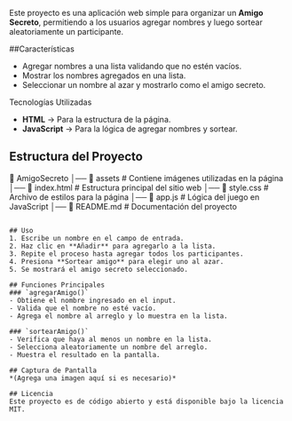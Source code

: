 Este proyecto es una aplicación web simple para organizar un **Amigo Secreto**, permitiendo a los usuarios agregar nombres y luego sortear aleatoriamente un participante.

##Características
- Agregar nombres a una lista validando que no estén vacíos.
- Mostrar los nombres agregados en una lista.
- Seleccionar un nombre al azar y mostrarlo como el amigo secreto.

Tecnologías Utilizadas
- **HTML** → Para la estructura de la página.
- **JavaScript** → Para la lógica de agregar nombres y sortear.

## Estructura del Proyecto
📁 AmigoSecreto
│── 📁 assets       # Contiene imágenes utilizadas en la página
│── 📄 index.html   # Estructura principal del sitio web
│── 📄 style.css    # Archivo de estilos para la página
│── 📄 app.js       # Lógica del juego en JavaScript
│── 📄 README.md    # Documentación del proyecto
```

## Uso
1. Escribe un nombre en el campo de entrada.
2. Haz clic en **Añadir** para agregarlo a la lista.
3. Repite el proceso hasta agregar todos los participantes.
4. Presiona **Sortear amigo** para elegir uno al azar.
5. Se mostrará el amigo secreto seleccionado.

## Funciones Principales
### `agregarAmigo()`
- Obtiene el nombre ingresado en el input.
- Valida que el nombre no esté vacío.
- Agrega el nombre al arreglo y lo muestra en la lista.

### `sortearAmigo()`
- Verifica que haya al menos un nombre en la lista.
- Selecciona aleatoriamente un nombre del arreglo.
- Muestra el resultado en la pantalla.

## Captura de Pantalla
*(Agrega una imagen aquí si es necesario)*

## Licencia
Este proyecto es de código abierto y está disponible bajo la licencia MIT.

